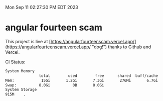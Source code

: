 Mon Sep 11 02:27:30 PM EDT 2023

# angular fourteen scam


This project is live at [https://angularfourteenscam.vercel.app/](https://angularfourteenscam.vercel.app/ "dog!") thanks to Github and Vercel.

CI Status: 

```bash
System Memory
               total        used        free      shared  buff/cache   available
Mem:            15Gi       1.2Gi       7.3Gi       276Mi       6.7Gi        13Gi
Swap:          8.0Gi          0B       8.0Gi
System Storage
915M	.
```
```bash
